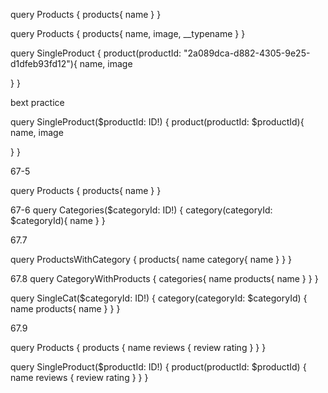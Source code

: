 query Products {
products{
name
}
}

query Products {
products{
name,
image,
\_\_typename
}
}

query SingleProduct {
product(productId: "2a089dca-d882-4305-9e25-d1dfeb93fd12"){
name,
image

}
}

bext practice

query SingleProduct($productId: ID!) {
product(productId: $productId){
name,
image

}
}

67-5

query Products {
products{
name
}
}

67-6
query Categories($categoryId: ID!) {
category(categoryId: $categoryId){
name
}
}

67.7

query ProductsWithCategory {
products{
name
category{
name
}
}
}

67.8
query CategoryWithProducts {
categories{
name
products{
name
}
}
}

query SingleCat($categoryId: ID!) {
category(categoryId: $categoryId) {
name
products{
name
}
}
}

67.9

query Products {
products {
name
reviews {
review
rating
}
}
}

query SingleProduct($productId: ID!) {
product(productId: $productId) {
name
reviews {
review
rating
}
}
}
